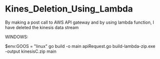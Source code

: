 # Kines_Deletion_Using_Lambda
By making a post call to AWS API gateway and by using lambda function, I have deleted the kinesis data stream



WINDOWS:

$env:GOOS = "linux"
go build -o main apiRequest.go
build-lambda-zip.exe -output kinesisC.zip main
